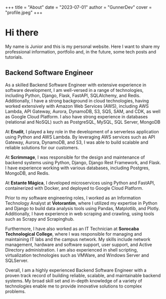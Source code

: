 +++
title = "About"
date = "2023-07-01"
author = "GunnerDev"
cover = "profile.jpeg"
+++

# Hi there

My name is Junior and this is my personal website. Here I want to share my professional information, portfolio and, in the future, some tech posts and tutorials.

## Backend Software Engineer

As a skilled Backend Software Engineer with extensive experience in software development, I am well-versed in a range of technologies, including Python, Django, Flask, FastAPI, SQLAlchemy, and Redis. Additionally, I have a strong background in cloud technologies, having worked extensively with Amazon Web Services (AWS), including AWS Lambda, API Gateway, Aurora, DynamoDB, S3, SQS, SAM, and CDK, as well as Google Cloud Platform. I also have strong experience in databases (relational and NoSQL) such as PostgreSQL, MySQL, SQL Server, MongoDB

At **Erudit**, I played a key role in the development of a serverless application using Python and AWS Lambda. By leveraging AWS services such as API Gateway, Aurora, DynamoDB, and S3, I was able to build scalable and reliable solutions for our customers.

At **Scrimmage**, I was responsible for the design and maintenance of backend systems using Python, Django, Django Rest Framework, and Flask. I have experience working with various databases, including Postgres, MongoDB, and Redis.

At **Estante Mágica**, I developed microservices using Python and FastAPI, containerized with Docker, and deployed to Google Cloud Platform.

Prior to my software engineering roles, I worked as an Information Technology Analyst at **Votorantim**, where I utilized my expertise in Python and Django to build data analysis tools using Pandas, Matplotlib, and Plotly. Additionally, I have experience in web scraping and crawling, using tools such as Scrapy and Scrapinghub.

Furthermore, I have also worked as an IT Technician at **Sorocaba Technological College**, where I was responsible for managing and maintaining IT labs and the campus network. My skills include network management, hardware and software support, user support, and Active Directory administration. I am also experienced in shell scripting, virtualization technologies such as VMWare, and Windows Server and SQLServer.

Overall, I am a highly experienced Backend Software Engineer with a proven track record of building reliable, scalable, and maintainable backend systems. My broad skill set and in-depth knowledge of a variety of technologies enable me to provide innovative solutions to complex problems.

